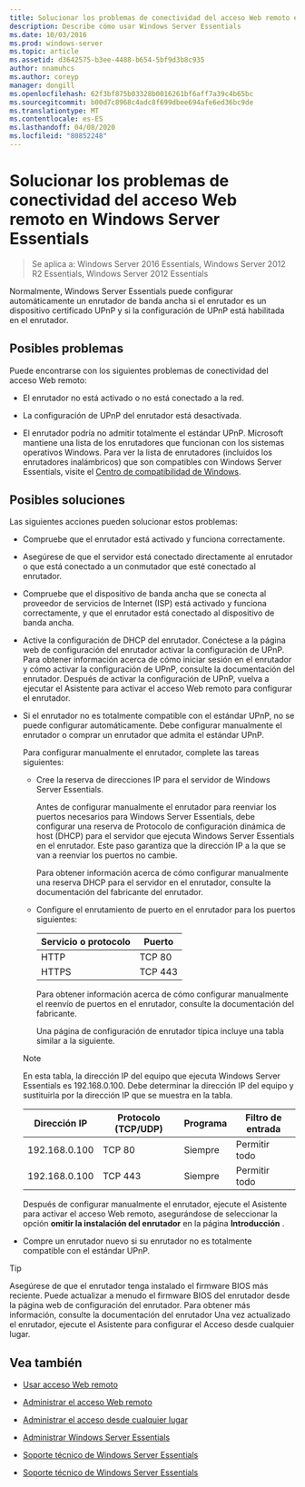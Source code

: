 ```yaml
---
title: Solucionar los problemas de conectividad del acceso Web remoto en Windows Server Essentials
description: Describe cómo usar Windows Server Essentials
ms.date: 10/03/2016
ms.prod: windows-server
ms.topic: article
ms.assetid: d3642575-b3ee-4488-b654-5bf9d3b8c935
author: nnamuhcs
ms.author: coreyp
manager: dongill
ms.openlocfilehash: 62f3bf875b03328b0016261bf6aff7a39c4b65bc
ms.sourcegitcommit: b00d7c8968c4adc8f699dbee694afe6ed36bc9de
ms.translationtype: MT
ms.contentlocale: es-ES
ms.lasthandoff: 04/08/2020
ms.locfileid: "80852248"
---
```

# <a name="troubleshoot-remote-web-access-connectivity-in-windows-server-essentials"></a>Solucionar los problemas de conectividad del acceso Web remoto en Windows Server Essentials
 
>Se aplica a: Windows Server 2016 Essentials, Windows Server 2012 R2 Essentials, Windows Server 2012 Essentials
  
 Normalmente, Windows Server Essentials puede configurar automáticamente un enrutador de banda ancha si el enrutador es un dispositivo certificado UPnP y si la configuración de UPnP está habilitada en el enrutador.  
  
## <a name="possible-issues"></a>Posibles problemas  
 Puede encontrarse con los siguientes problemas de conectividad del acceso Web remoto:  
  
-   El enrutador no está activado o no está conectado a la red.  
  
-   La configuración de UPnP del enrutador está desactivada.  
  
-   El enrutador podría no admitir totalmente el estándar UPnP. Microsoft mantiene una lista de los enrutadores que funcionan con los sistemas operativos Windows. Para ver la lista de enrutadores (incluidos los enrutadores inalámbricos) que son compatibles con Windows Server Essentials, visite el [Centro de compatibilidad de Windows](https://www.microsoft.com/windows/compatibility/CompatCenter/Home).  
  
## <a name="possible-fixes"></a>Posibles soluciones  
 Las siguientes acciones pueden solucionar estos problemas:  
  
- Compruebe que el enrutador está activado y funciona correctamente.  
  
- Asegúrese de que el servidor está conectado directamente al enrutador o que está conectado a un conmutador que esté conectado al enrutador.  
  
- Compruebe que el dispositivo de banda ancha que se conecta al proveedor de servicios de Internet (ISP) está activado y funciona correctamente, y que el enrutador está conectado al dispositivo de banda ancha.  
  
- Active la configuración de DHCP del enrutador. Conéctese a la página web de configuración del enrutador activar la configuración de UPnP. Para obtener información acerca de cómo iniciar sesión en el enrutador y cómo activar la configuración de UPnP, consulte la documentación del enrutador. Después de activar la configuración de UPnP, vuelva a ejecutar el Asistente para activar el acceso Web remoto para configurar el enrutador.  
  
- Si el enrutador no es totalmente compatible con el estándar UPnP, no se puede configurar automáticamente. Debe configurar manualmente el enrutador o comprar un enrutador que admita el estándar UPnP.  
  
   Para configurar manualmente el enrutador, complete las tareas siguientes:  
  
  - Cree la reserva de direcciones IP para el servidor de Windows Server Essentials.  
  
     Antes de configurar manualmente el enrutador para reenviar los puertos necesarios para Windows Server Essentials, debe configurar una reserva de Protocolo de configuración dinámica de host (DHCP) para el servidor que ejecuta Windows Server Essentials en el enrutador. Este paso garantiza que la dirección IP a la que se van a reenviar los puertos no cambie.  
  
     Para obtener información acerca de cómo configurar manualmente una reserva DHCP para el servidor en el enrutador, consulte la documentación del fabricante del enrutador.  
  
  - Configure el enrutamiento de puerto en el enrutador para los puertos siguientes:  
  
    |Servicio o protocolo|Puerto|  
    |-------------------------|----------|  
    |HTTP|TCP 80|  
    |HTTPS|TCP 443|  
  
    Para obtener información acerca de cómo configurar manualmente el reenvío de puertos en el enrutador, consulte la documentación del fabricante.  
  
    Una página de configuración de enrutador típica incluye una tabla similar a la siguiente.  
  
  > [!NOTE]
  >  En esta tabla, la dirección IP del equipo que ejecuta Windows Server Essentials es 192.168.0.100. Debe determinar la dirección IP del equipo y sustituirla por la dirección IP que se muestra en la tabla.  
  
  |Dirección IP|Protocolo (TCP/UDP)|Programa|Filtro de entrada|  
  |----------------|---------------------------|--------------|--------------------|  
  |192.168.0.100|TCP 80|Siempre|Permitir todo|  
  |192.168.0.100|TCP 443|Siempre|Permitir todo|  
  
   Después de configurar manualmente el enrutador, ejecute el Asistente para activar el acceso Web remoto, asegurándose de seleccionar la opción **omitir la instalación del enrutador** en la página **Introducción** .  
  
- Compre un enrutador nuevo si su enrutador no es totalmente compatible con el estándar UPnP.  
  
> [!TIP]
>  Asegúrese de que el enrutador tenga instalado el firmware BIOS más reciente. Puede actualizar a menudo el firmware BIOS del enrutador desde la página web de configuración del enrutador. Para obtener más información, consulte la documentación del enrutador Una vez actualizado el enrutador, ejecute el Asistente para configurar el Acceso desde cualquier lugar.  
  
## <a name="see-also"></a>Vea también  
  
-   [Usar acceso Web remoto](../use/Use-Remote-Web-Access-in-Windows-Server-Essentials.md)  
  
-   [Administrar el acceso Web remoto](../manage/Manage-Remote-Web-Access-in-Windows-Server-Essentials.md)  
  
-   [Administrar el acceso desde cualquier lugar](../manage/Manage-Anywhere-Access-in-Windows-Server-Essentials.md)  
  
-   [Administrar Windows Server Essentials](../manage/Manage-Windows-Server-Essentials.md)  
  

-   [Soporte técnico de Windows Server Essentials](Support-Windows-Server-Essentials.md)

-   [Soporte técnico de Windows Server Essentials](../support/Support-Windows-Server-Essentials.md)

